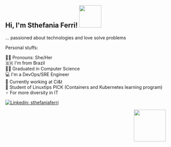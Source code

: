 <h2> Hi, I'm Sthefania Ferri! <img src="https://media4.giphy.com/media/v1.Y2lkPTc5MGI3NjExZTV5cmI2c29kc2NiemYwNG1tZ3A1N2I3a3o1MGxjZDJ3eWR5eThlaSZlcD12MV9pbnRlcm5hbF9naWZfYnlfaWQmY3Q9cw/9DwPWNPGkoD9WAvtsk/giphy.gif" width="70"></h2>

... passioned about technologies and love solve problems 



Personal stuffs:

🙇‍♀️ Pronouns: She/Her \
🇧🇷  I'm from Brazil \
👩‍🎓 Graduated in Computer Science \
💻 I'm a DevOps/SRE Engineer \
💼 Currently working at Ci&t \
📌 Student of Linuxtips PICK (Containers and Kubernetes learning program) \
♀️ For more diversity in IT 


 [![Linkedin: sthefaniaferri](https://img.shields.io/badge/-sthefaniaferri-blue?style=flat-square&logo=Linkedin&logoColor=white&link=https://www.linkedin.com/in/sthefaniaferri/)](https://www.linkedin.com/in/sthefaniaferri/)


<img src="https://media0.giphy.com/media/v1.Y2lkPTc5MGI3NjExenFycTczMmhzcjQ4ZnR5eHZ6djU4YzE2Mnd5OHJiaDJwcDFyOHJhayZlcD12MV9pbnRlcm5hbF9naWZfYnlfaWQmY3Q9cw/yfhQJaWL2UVrbC2VEV/giphy.gif" width="100" align="right"></h2>

